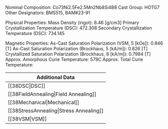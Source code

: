 Nominal Composition: Co73Ni2.5Fe­­­2.5Mn2Nb8Si4B8
Cast Group: HOTG7
Other Designators: BMS515, BAM#23-91
 
Physical Properties:
Mass Density (ingot): 8.46 \[g/cm3]
 Primary Crystallization Temperature (DSC): 472.308
Secondary Crystallization Temperature (DSC): 734.145

Magnetic Properties:
As-Cast Saturation Polarization (VSM, 5 \[kOe]): 0.846 \[T]
As-Cast Saturation Polarization (Brockhaus, 5 \[kA/m]): 0.826 \[T]
Crystallized Saturation Polarization (Brockhaus, 8 \[kA/m]): 0.7984 \[T]
Approx. Amorphous Curie Temperature: 579C
Approx. Total Curie Temperature: 

| Additional Data                         |
| --------------------------------------- |
| [[38DSC\|DSC]]                          |
| [[38FieldAnnealing\|Field Annealing]]   |
| [[38Mechanical\|Mechanical]]            |
| [[38StressAnnealing\|Stress Annealing]] |
| [[38VSM\|VSM]]                          |
